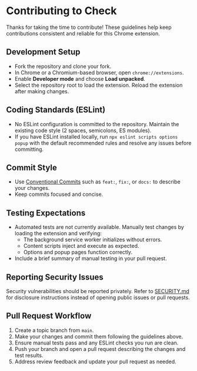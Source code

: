 # Contributing to Check

Thanks for taking the time to contribute! These guidelines help keep contributions consistent and reliable for this Chrome extension.

## Development Setup
- Fork the repository and clone your fork.
- In Chrome or a Chromium-based browser, open `chrome://extensions`.
- Enable **Developer mode** and choose **Load unpacked**.
- Select the repository root to load the extension. Reload the extension after making changes.

## Coding Standards (ESLint)
- No ESLint configuration is committed to the repository. Maintain the existing code style (2 spaces, semicolons, ES modules).
- If you have ESLint installed locally, run `npx eslint scripts options popup` with the default recommended rules and resolve any issues before committing.

## Commit Style
- Use [Conventional Commits](https://www.conventionalcommits.org/) such as `feat:`, `fix:`, or `docs:` to describe your changes.
- Keep commits focused and concise.

## Testing Expectations
- Automated tests are not currently available. Manually test changes by loading the extension and verifying:
  - The background service worker initializes without errors.
  - Content scripts inject and execute as expected.
  - Options and popup pages function correctly.
- Include a brief summary of manual testing in your pull request.

## Reporting Security Issues

Security vulnerabilities should be reported privately. Refer to [SECURITY.md](SECURITY.md) for disclosure instructions instead of opening public issues or pull requests.

## Pull Request Workflow
1. Create a topic branch from `main`.
2. Make your changes and commit them following the guidelines above.
3. Ensure manual tests pass and any ESLint checks you run are clean.
4. Push your branch and open a pull request describing the changes and test results.
5. Address review feedback and update your pull request as needed.
